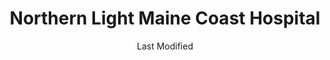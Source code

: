 ---
layout: location-page
date: Last Modified
description: "Local COVID-19 testing is available at Northern Light Maine Coast Hospital in Ellsworth, Maine, USA."
permalink: "locations/maine/ellsworth/northern-light-maine-coast-hospital/"
tags:
  - locations
  - maine
title: Northern Light Maine Coast Hospital
uniqueName: northern-light-maine-coast-hospital
state: Maine
stateAbbr: ME
hood: "Ellsworth"
address: "50 Union St"
city: "Ellsworth"
zip: "04605"
zipsNearby: "04606 04910 04408 04401 04402 04609 04635 04653 04611 04915 04612 04613 04614 04629 04410 04411 04412 04616 04921 04617 04642 04414 04415 04416 04417 04922 04923 04843 04847 04924 04418 04419 04420 04421 04422 04622 04926 04927 04623 04341 04624 04928 04625 04563 04627 04929 04930 04932 04426 04481 04427 04428 04429 04630 04933 04431 04935 04605 04434 04435 04937 04438 04634 04941 04547 04939 04607 04443 04444 04640 04942 04643 04943 04944 04448 04449 04644 04848 04646 04348 04648 04649 04450 04453 04455 04456 04949 04457 04849 04850 04650 04654 04686 04655 04851 04551 04658 04461 04463 04951 04952 04660 04953 04555 04662 04853 04664 04962 04963 04468 04472 04469 04473 04474 04854 04354 04965 04475 04476 04967 04969 04855 04637 04669 04841 04846 04856 04971 04672 04972 04479 04674 04675 04973 04974 04673 04676 04975 04976 04677 04358 04858 04679 04487 04859 04488 04680 04489 04981 04645 04681 04683 04684 04685 04860 04861 04986 04987 04862 04988 04989 04863 04572 04864 04574 04901 04903 04493 04865 04363 04693 04496 04694 04467" 
mapUrl: "http://maps.apple.com/?q=Northern+Light+Maine+Coast+Hospital&address=50+Union+St,Ellsworth,Maine,04605"
locationType: Drive-thru
phone: "844-489-1822"
website: "undefined"
onlineBooking: undefined
closed: undefined
closedUpdate: May 25th, 2020
notes: "Requires phone screen. Open to all."
days: Contact for hours of operation.
ctaMessage: Call 844-489-1822
ctaUrl: "tel:844-489-1822"
---